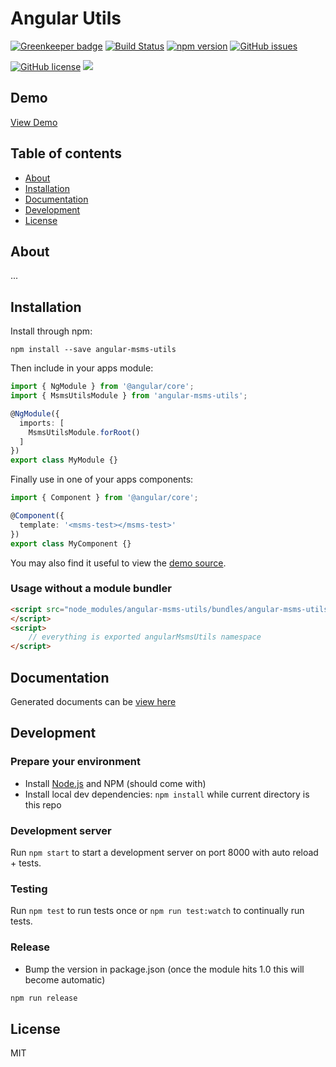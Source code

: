 # Angular Utils

[![Greenkeeper badge](https://badges.greenkeeper.io/sayuthisobri/angular-msms-utils.svg)](https://greenkeeper.io/)
[![Build Status](https://travis-ci.org/sayuthisobri/angular-msms-utils.svg?branch=master)](https://travis-ci.org/sayuthisobri/angular-msms-utils)
[![npm version](https://badge.fury.io/js/angular-msms-utils.svg)](http://badge.fury.io/js/angular-msms-utils)
[![GitHub issues](https://img.shields.io/github/issues/sayuthisobri/angular-msms-utils.svg)](https://github.com/sayuthisobri/angular-msms-utils/issues)

[![GitHub license](https://img.shields.io/badge/license-MIT-blue.svg)](https://raw.githubusercontent.com/sayuthisobri/angular-msms-utils/master/LICENSE)
![](https://img.shields.io/badge/msms-jr-blue.svg)

## Demo

[View Demo](http://ng-utils.msms.work/demo/)

## Table of contents

- [About](#about)
- [Installation](#installation)
- [Documentation](http://ng-utils.msms.work/docs/)
- [Development](#development)
- [License](#license)

## About

...

## Installation

Install through npm:
```
npm install --save angular-msms-utils
```

Then include in your apps module:

```typescript
import { NgModule } from '@angular/core';
import { MsmsUtilsModule } from 'angular-msms-utils';

@NgModule({
  imports: [
    MsmsUtilsModule.forRoot()
  ]
})
export class MyModule {}
```

Finally use in one of your apps components:
```typescript
import { Component } from '@angular/core';

@Component({
  template: '<msms-test></msms-test>'
})
export class MyComponent {}
```

You may also find it useful to view the [demo source](https://github.com/sayuthisobri/angular-msms-utils/blob/master/demo/demo.component.ts).

### Usage without a module bundler
```html
<script src="node_modules/angular-msms-utils/bundles/angular-msms-utils.umd.js">
</script>
<script>
    // everything is exported angularMsmsUtils namespace
</script>
```

## Documentation
Generated documents can be [view here](http://ng-utils.msms.work/docs/)

## Development

### Prepare your environment
* Install [Node.js](http://nodejs.org/) and NPM (should come with)
* Install local dev dependencies: `npm install` while current directory is this repo

### Development server
Run `npm start` to start a development server on port 8000 with auto reload + tests.

### Testing
Run `npm test` to run tests once or `npm run test:watch` to continually run tests.

### Release
* Bump the version in package.json (once the module hits 1.0 this will become automatic)
```bash
npm run release
```

## License

MIT
